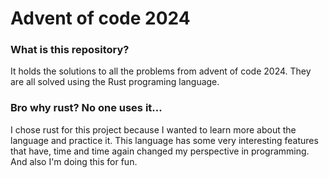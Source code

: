 # Advent of code 2024
### What is this repository?
It holds the solutions to all the problems from advent of code 2024.
They are all solved using the Rust programing language.

### Bro why rust? No one uses it...
I chose rust for this project because I wanted to learn more about the language and
practice it. This language has some very interesting features that have, time and time
again changed my perspective in programming. And also I'm doing this for fun.